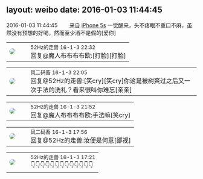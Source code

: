 layout: weibo
date: 2016-01-03 11:44:45
---
<meta name="referrer" content="no-referrer" />

2016-01-03 11:44:45  &nbsp;&nbsp;&nbsp;&nbsp;&nbsp;&nbsp; 来自 <a href="sinaweibo://customweibosource" rel="nofollow">iPhone 5s</a>
一觉醒来，头不疼眼不重口不麻，虽然没有预想的好喝，然而至少酒不是假的[爱你] ​​​

<table style="width: 100%;">
  <tr>
    <td style="width: 40px;"><img style="border-radius:50%" src="https://tva4.sinaimg.cn/crop.0.0.180.180.50/8beaf773jw1e8qgp5bmzyj2050050aa8.jpg?KID=imgbed,tva&Expires=1624466937&ssig=Qx9QKjW9o6"></td>
    <td colspan="2"><small>52Hz的走兽 16-1-3 22:32</small><br/>回复@魔人布布布布欧:[打脸][打脸]</td>
  </tr>
</table>

<table style="width: 100%;">
  <tr>
    <td style="width: 40px;"><img style="border-radius:50%" src="https://tva3.sinaimg.cn/crop.0.0.639.639.50/6d2a6003jw8f3idy69w2gj20hs0hrt9g.jpg?KID=imgbed,tva&Expires=1624466937&ssig=YOooQ4C9a4"></td>
    <td colspan="2"><small>风二码畜 16-1-3 22:05</small><br/>回复@52Hz的走兽:[笑cry][笑cry]你这是被树爽过之后又一次手法的洗礼？看来很叫你难忘[亲亲]</td>
  </tr>
</table>

<table style="width: 100%;">
  <tr>
    <td style="width: 40px;"><img style="border-radius:50%" src="https://tva4.sinaimg.cn/crop.0.0.180.180.50/8beaf773jw1e8qgp5bmzyj2050050aa8.jpg?KID=imgbed,tva&Expires=1624466937&ssig=Qx9QKjW9o6"></td>
    <td colspan="2"><small>52Hz的走兽 16-1-3 21:52</small><br/>回复@魔人布布布布欧:手法嘛[笑cry]</td>
  </tr>
</table>

<table style="width: 100%;">
  <tr>
    <td style="width: 40px;"><img style="border-radius:50%" src="https://tva3.sinaimg.cn/crop.0.0.639.639.50/6d2a6003jw8f3idy69w2gj20hs0hrt9g.jpg?KID=imgbed,tva&Expires=1624466937&ssig=YOooQ4C9a4"></td>
    <td colspan="2"><small>风二码畜 16-1-3 17:56</small><br/>回复@52Hz的走兽:汝便是何意[鄙视]</td>
  </tr>
</table>

<table style="width: 100%;">
  <tr>
    <td style="width: 40px;"><img style="border-radius:50%" src="https://tva4.sinaimg.cn/crop.0.0.180.180.50/8beaf773jw1e8qgp5bmzyj2050050aa8.jpg?KID=imgbed,tva&Expires=1624466937&ssig=Qx9QKjW9o6"></td>
    <td colspan="2"><small>52Hz的走兽 16-1-3 17:21</small><br/>👇👇👇👇👇👇👇👇👇👇👇👇👇</td>
  </tr>
</table>
